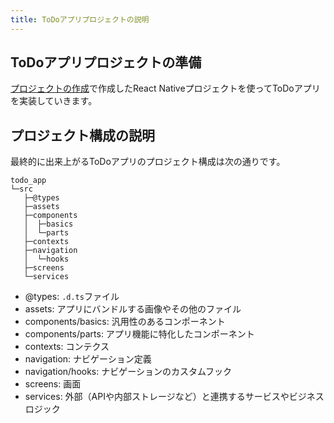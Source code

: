 ```yaml
---
title: ToDoアプリプロジェクトの説明
---
```


## ToDoアプリプロジェクトの準備

[プロジェクトの作成](../getting-started/create-project.md)で作成したReact Nativeプロジェクトを使ってToDoアプリを実装していきます。

## プロジェクト構成の説明

最終的に出来上がるToDoアプリのプロジェクト構成は次の通りです。

```console
todo_app
└─src
   ├─@types
   ├─assets
   ├─components
   │  ├─basics
   │  └─parts
   ├─contexts
   ├─navigation
   │  └─hooks
   ├─screens
   └─services
```

- @types: `.d.ts`ファイル
- assets: アプリにバンドルする画像やその他のファイル
- components/basics: 汎用性のあるコンポーネント
- components/parts: アプリ機能に特化したコンポーネント
- contexts: コンテクス
- navigation: ナビゲーション定義
- navigation/hooks: ナビゲーションのカスタムフック
- screens: 画面
- services: 外部（APIや内部ストレージなど）と連携するサービスやビジネスロジック
